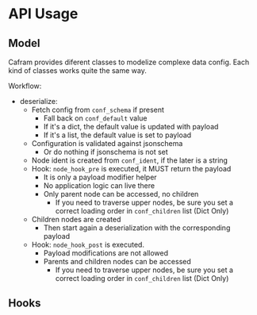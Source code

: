 # API Usage


## Model

Cafram provides diferent classes to modelize complexe data config. Each kind
of classes works quite the same way.

Workflow:
* deserialize:
    * Fetch config from `conf_schema` if present
        * Fall back on `conf_default` value
        * If it's a dict, the default value is updated with payload
        * If it's a list, the default value is set to payload 
    * Configuration is validated against jsonschema
        * Or do nothing if jsonschema is not set
    * Node ident is created from `conf_ident`, if the later is a string
    * Hook: `node_hook_pre` is executed, it MUST return the payload
        * It is only a payload modifier helper
        * No application logic can live there
        * Only parent node can be accessed, no children
            * If you need to traverse upper nodes, be sure you set a correct loading order in `conf_children` list (Dict Only)
    * Children nodes are created
        * Then start again a deserialization with the corresponding payload
    * Hook: `node_hook_post` is executed.
        * Payload modifications are not allowed
        * Parents and children nodes can be accessed
            * If you need to traverse upper nodes, be sure you set a correct loading order in `conf_children` list (Dict Only)

## Hooks